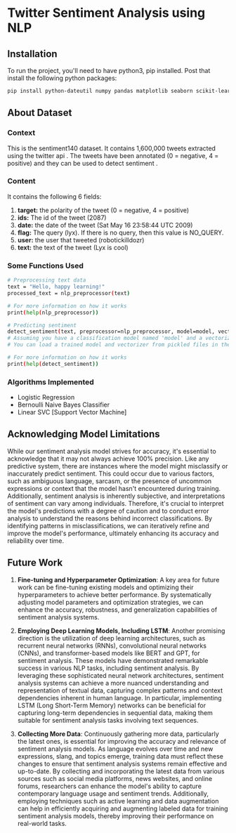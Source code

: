 # Twitter Sentiment Analysis using NLP


## Installation

To run the project, you'll need to have python3, pip installed. Post that install the following python packages:

```bash
pip install python-dateutil numpy pandas matplotlib seaborn scikit-learn nltk wordcloud spacy emot emoji
```

## About Dataset

### Context
This is the sentiment140 dataset. It contains 1,600,000 tweets extracted using the twitter api . The tweets have been annotated (0 = negative, 4 = positive) and they can be used to detect sentiment .

### Content
It contains the following 6 fields:

1. **target:** the polarity of the tweet (0 = negative, 4 = positive)
2. **ids:** The id of the tweet (2087)
3. **date:** the date of the tweet (Sat May 16 23:58:44 UTC 2009)
4. **flag:** The query (lyx). If there is no query, then this value is NO_QUERY.
5. **user:** the user that tweeted (robotickilldozr)
6. **text:** the text of the tweet (Lyx is cool)

### Some Functions Used
```bash
# Preprocessing text data
text = "Hello, happy learning!"
processed_text = nlp_preprocessor(text)

# For more information on how it works
print(help(nlp_preprocessor))

# Predicting sentiment
detect_sentiment(text, preprocessor=nlp_preprocessor, model=model, vectorizer=vectorizer)
# Assuming you have a classification model named 'model' and a vectorizer named 'vectorizer'
# You can load a trained model and vectorizer from pickled files in the 'models' folder

# For more information on how it works
print(help(detect_sentiment))
```


### Algorithms Implemented
- Logistic Regression
- Bernoulli Naive Bayes Classifier
- Linear SVC [Support Vector Machine]

## Acknowledging Model Limitations
While our sentiment analysis model strives for accuracy, it's essential to acknowledge that it may not always achieve 100% precision. Like any predictive system, there are instances where the model might misclassify or inaccurately predict sentiment. This could occur due to various factors, such as ambiguous language, sarcasm, or the presence of uncommon expressions or context that the model hasn't encountered during training. Additionally, sentiment analysis is inherently subjective, and interpretations of sentiment can vary among individuals. Therefore, it's crucial to interpret the model's predictions with a degree of caution and to conduct error analysis to understand the reasons behind incorrect classifications. By identifying patterns in misclassifications, we can iteratively refine and improve the model's performance, ultimately enhancing its accuracy and reliability over time.

## Future Work
1. **Fine-tuning and Hyperparameter Optimization**: A key area for future work can be fine-tuning existing models and optimizing their hyperparameters to achieve better performance. By systematically adjusting model parameters and optimization strategies, we can enhance the accuracy, robustness, and generalization capabilities of sentiment analysis systems.

2. **Employing Deep Learning Models, Including LSTM**: Another promising direction is the utilization of deep learning architectures, such as recurrent neural networks (RNNs), convolutional neural networks (CNNs), and transformer-based models like BERT and GPT, for sentiment analysis. These models have demonstrated remarkable success in various NLP tasks, including sentiment analysis. By leveraging these sophisticated neural network architectures, sentiment analysis systems can achieve a more nuanced understanding and representation of textual data, capturing complex patterns and context dependencies inherent in human language. In particular, implementing LSTM (Long Short-Term Memory) networks can be beneficial for capturing long-term dependencies in sequential data, making them suitable for sentiment analysis tasks involving text sequences.

3. **Collecting More Data**: Continuously gathering more data, particularly the latest ones, is essential for improving the accuracy and relevance of sentiment analysis models. As language evolves over time and new expressions, slang, and topics emerge, training data must reflect these changes to ensure that sentiment analysis systems remain effective and up-to-date. By collecting and incorporating the latest data from various sources such as social media platforms, news websites, and online forums, researchers can enhance the model's ability to capture contemporary language usage and sentiment trends. Additionally, employing techniques such as active learning and data augmentation can help in efficiently acquiring and augmenting labeled data for training sentiment analysis models, thereby improving their performance on real-world tasks.
